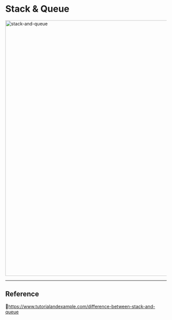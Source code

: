 # Stack & Queue

<img src="https://user-images.githubusercontent.com/66757141/208415097-eecbd6bc-9fcd-4f5a-9a05-316733cca84c.png" alt="stack-and-queue" width="800px"/>



---


## Reference

📄https://www.tutorialandexample.com/difference-between-stack-and-queue
